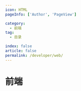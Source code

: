 ```yaml
---
icon: HTML
pageInfo: ['Author', 'PageView']

category:
  - 前端
tag:
  - 目录

index: false
article: false
permalink: /developer/web/
---
```


# 前端


<Catalog base='/developer/web/' />
